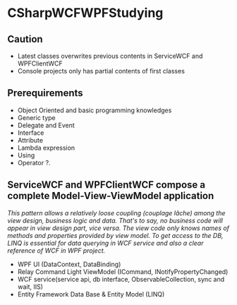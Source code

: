 ﻿# CSharpWCFWPFStudying
## Caution
* Latest classes overwrites previous contents in ServiceWCF and WPFClientWCF
* Console projects only has partial contents of first classes

## Prerequirements
* Object Oriented and basic programming knowledges
* Generic type
* Delegate and Event
* Interface
* Attribute
* Lambda expression
* Using
* Operator ?.

## ServiceWCF and WPFClientWCF compose a complete Model-View-ViewModel application
*This pattern allows a relatively loose coupling (couplage lâche) among the view design, business logic and data.*
*That's to say, no business code will appear in view design part, vice versa.*
*The view code only knows names of methods and properties provided by view model.*
*To get access to the DB, LINQ is essential for data querying in WCF service and also a clear reference of WCF in WPF project.*

* WPF UI (DataContext, DataBinding)
* Relay Command Light ViewModel (ICommand, INotifyPropertyChanged)
* WCF service(service api, db interface, ObservableCollection<T>, sync and wait, IIS)
* Entity Framework Data Base & Entity Model (LINQ)
